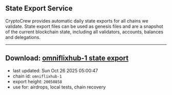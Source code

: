 ## State Export Service
CryptoCrew provides automatic daily state exports for all chains we validate. State export files can be used as genesis files and are a snapshot of the current blockchain state, including all validators, accounts, balances and delegations.

---
**Download: [omniflixhub-1 state export](https://dl-eu2.ccvalidators.com/SERVICE/omniflixhub/omniflixhub-1_export_20050858.json)**
---

- last updated: Sun Oct 26 2025 05:00:47
- chain id: `omniflixhub-1`
- export height: `20050858`
- use for: airdrops, local tests, chain recovery
